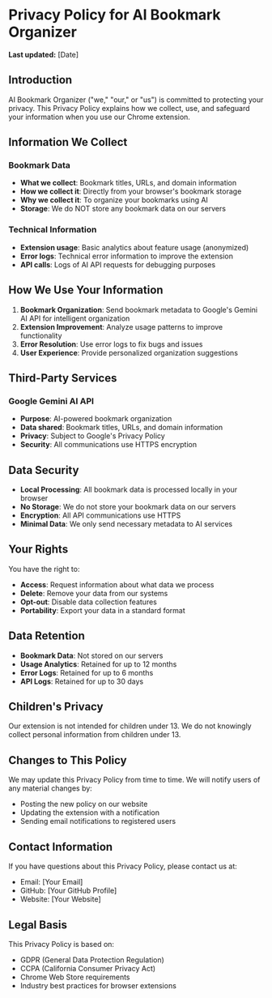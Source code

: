 # Privacy Policy for AI Bookmark Organizer

**Last updated:** [Date]

## Introduction

AI Bookmark Organizer ("we," "our," or "us") is committed to protecting your privacy. This Privacy Policy explains how we collect, use, and safeguard your information when you use our Chrome extension.

## Information We Collect

### Bookmark Data

- **What we collect**: Bookmark titles, URLs, and domain information
- **How we collect it**: Directly from your browser's bookmark storage
- **Why we collect it**: To organize your bookmarks using AI
- **Storage**: We do NOT store any bookmark data on our servers

### Technical Information

- **Extension usage**: Basic analytics about feature usage (anonymized)
- **Error logs**: Technical error information to improve the extension
- **API calls**: Logs of AI API requests for debugging purposes

## How We Use Your Information

1. **Bookmark Organization**: Send bookmark metadata to Google's Gemini AI API for intelligent organization
2. **Extension Improvement**: Analyze usage patterns to improve functionality
3. **Error Resolution**: Use error logs to fix bugs and issues
4. **User Experience**: Provide personalized organization suggestions

## Third-Party Services

### Google Gemini AI API

- **Purpose**: AI-powered bookmark organization
- **Data shared**: Bookmark titles, URLs, and domain information
- **Privacy**: Subject to Google's Privacy Policy
- **Security**: All communications use HTTPS encryption

## Data Security

- **Local Processing**: All bookmark data is processed locally in your browser
- **No Storage**: We do not store your bookmark data on our servers
- **Encryption**: All API communications use HTTPS
- **Minimal Data**: We only send necessary metadata to AI services

## Your Rights

You have the right to:

- **Access**: Request information about what data we process
- **Delete**: Remove your data from our systems
- **Opt-out**: Disable data collection features
- **Portability**: Export your data in a standard format

## Data Retention

- **Bookmark Data**: Not stored on our servers
- **Usage Analytics**: Retained for up to 12 months
- **Error Logs**: Retained for up to 6 months
- **API Logs**: Retained for up to 30 days

## Children's Privacy

Our extension is not intended for children under 13. We do not knowingly collect personal information from children under 13.

## Changes to This Policy

We may update this Privacy Policy from time to time. We will notify users of any material changes by:

- Posting the new policy on our website
- Updating the extension with a notification
- Sending email notifications to registered users

## Contact Information

If you have questions about this Privacy Policy, please contact us at:

- Email: [Your Email]
- GitHub: [Your GitHub Profile]
- Website: [Your Website]

## Legal Basis

This Privacy Policy is based on:

- GDPR (General Data Protection Regulation)
- CCPA (California Consumer Privacy Act)
- Chrome Web Store requirements
- Industry best practices for browser extensions
